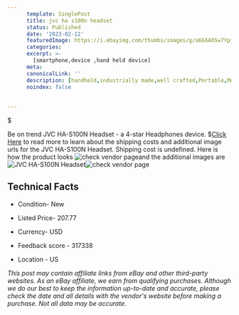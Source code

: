 ```yaml
---
      template: SinglePost
      title: jvc ha s100n headset
      status: Published
      date: '2023-02-12'
      featuredImage: https://i.ebayimg.com/thumbs/images/g/a6EAAOSw7YpjJATY/s-l225.jpg
      categories: 
      excerpt: >-
        [smartphone,device ,hand held device]
      meta:
      canonicalLink: ''
      description: [handheld,industrially made,well crafted,Portable,Mobile,Compact,Convenient,Lightweight,Maneuverable,Man-portable,Miniature,Carriable,Hand-held,Light,Holdable,Transportable,Mobile device,Pocket-sized,On-the-go,Wireless,Cordless,Compact size,Convenient size, smartphone,device ,hand held device]
      noindex: false
      
        
---
```

$

Be on trend JVC HA-S100N Headset - a 4-star Headphones device.
$[Click Here](https://www.ebay.com/itm/125515288221?hash=item1d394b4e9d%3Ag%3Aa6EAAOSw7YpjJATY&mkevt=1&mkcid=1&mkrid=711-53200-19255-0&campid=%253CePNCampaignId%253E&customid=%253CreferenceId%253E&toolid=10049) to read more to learn about the shipping costs and additional image urls for the JVC HA-S100N Headset. Shipping cost is undefined. Here is how the product looks ![check vendor page](https://i.ebayimg.com/thumbs/images/g/a6EAAOSw7YpjJATY/s-l225.jpg)and the additional images are![JVC HA-S100N Headset](https://i.ebayimg.com/images/g/a6EAAOSw7YpjJATY/s-l500.jpg)![check vendor page](https://origin-galleryplus.ebayimg.com/ws/web/125515288221_2_0_1/225x225.jpg,https://origin-galleryplus.ebayimg.com/ws/web/125515288221_3_0_1/225x225.jpg,https://origin-galleryplus.ebayimg.com/ws/web/125515288221_4_0_1/225x225.jpg,https://origin-galleryplus.ebayimg.com/ws/web/125515288221_5_0_1/225x225.jpg,https://origin-galleryplus.ebayimg.com/ws/web/125515288221_6_0_1/225x225.jpg,https://origin-galleryplus.ebayimg.com/ws/web/125515288221_7_0_1/225x225.jpg,https://origin-galleryplus.ebayimg.com/ws/web/125515288221_8_0_1/225x225.jpg,https://origin-galleryplus.ebayimg.com/ws/web/125515288221_9_0_1/225x225.jpg,https://origin-galleryplus.ebayimg.com/ws/web/125515288221_10_0_1/225x225.jpg)



 ## Technical Facts 



     
      

 - Condition- New 


      

 - Listed Price- 207.77 


      

 - Currency- USD 


      

 - Feedback score - 317338 


      

 - Location - US 


      
      

 *_This post may contain affiliate links from eBay and other third-party websites. As an eBay affiliate, we earn from qualifying purchases. Although we do our best to keep the information up-to-date and accurate, please check the date and all details with the vendor's website before making a purchase. Not all data may be accurate._*






